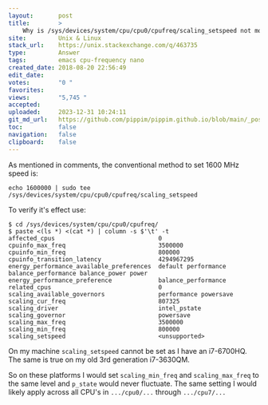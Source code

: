```yaml
---
layout:       post
title:        >
    Why is /sys/devices/system/cpu/cpu0/cpufreq/scaling_setspeed not modifiable by sudo emacs?
site:         Unix & Linux
stack_url:    https://unix.stackexchange.com/q/463735
type:         Answer
tags:         emacs cpu-frequency nano
created_date: 2018-08-20 22:56:49
edit_date:    
votes:        "0 "
favorites:    
views:        "5,745 "
accepted:     
uploaded:     2023-12-31 10:24:11
git_md_url:   https://github.com/pippim/pippim.github.io/blob/main/_posts/2018/2018-08-20-Why-is-_sys_devices_system_cpu_cpu0_cpufreq_scaling_setspeed-not-modifiable-by-sudo-emacs_.md
toc:          false
navigation:   false
clipboard:    false
---
```


As mentioned in comments, the conventional method to set 1600 MHz speed is:

``` 
echo 1600000 | sudo tee /sys/devices/system/cpu/cpu0/cpufreq/scaling_setspeed
```

To verify it's effect use:

``` 
$ cd /sys/devices/system/cpu/cpu0/cpufreq/
$ paste <(ls *) <(cat *) | column -s $'\t' -t
affected_cpus                             0
cpuinfo_max_freq                          3500000
cpuinfo_min_freq                          800000
cpuinfo_transition_latency                4294967295
energy_performance_available_preferences  default performance balance_performance balance_power power 
energy_performance_preference             balance_performance
related_cpus                              0
scaling_available_governors               performance powersave
scaling_cur_freq                          807325
scaling_driver                            intel_pstate
scaling_governor                          powersave
scaling_max_freq                          3500000
scaling_min_freq                          800000
scaling_setspeed                          <unsupported>
```

On my machine `scaling_setspeed` cannot be set as I have an i7-6700HQ. The same is true on my old 3rd generation i7-3630QM.

So on these platforms I would set `scaling_min_freq` and `scaling_max_freq` to the same level and `p_state` would never fluctuate. The same setting I would likely apply across all CPU's in `.../cpu0/...` through `.../cpu7/...`
